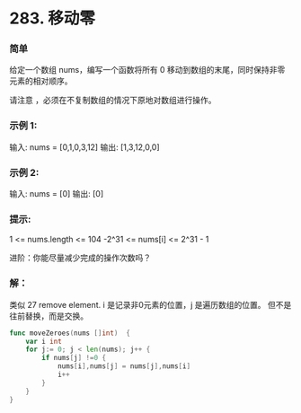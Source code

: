 # 283. 移动零

### 简单

给定一个数组 nums，编写一个函数将所有 0 移动到数组的末尾，同时保持非零元素的相对顺序。

请注意 ，必须在不复制数组的情况下原地对数组进行操作。

### 示例 1:

输入: nums = [0,1,0,3,12]
输出: [1,3,12,0,0]

### 示例 2:

输入: nums = [0]
输出: [0]

### 提示:

1 <= nums.length <= 104
-2^31 <= nums[i] <= 2^31 - 1

进阶：你能尽量减少完成的操作次数吗？

### 解：
类似 27 remove element. i 是记录非0元素的位置，j 是遍历数组的位置。
但不是往前替换，而是交换。

```go
func moveZeroes(nums []int)  {
	var i int
	for j:= 0; j < len(nums); j++ {
		if nums[j] !=0 {
			nums[i],nums[j] = nums[j],nums[i]
			i++
		}
	}
}
```